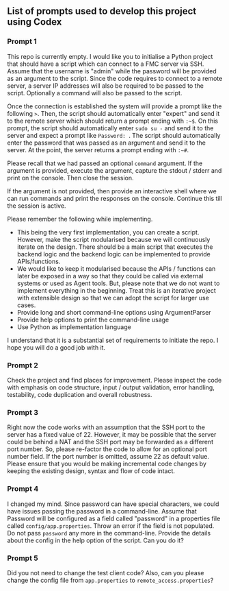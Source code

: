 ## List of prompts used to develop this project using Codex

### Prompt 1
This repo is currently empty. I would like you to initialise a Python project that should have a script which can connect to a FMC server via SSH. Assume that the username is "admin" while the password will be provided as an argument to the script. Since the code requires to connect to a remote server, a server IP addresses will also be required to be passed to the script. Optionally a command will also be passed to the script.

Once the connection is established the system will provide a prompt like the following ```>```. Then, the script should automatically enter "expert" and send it to the remote server which should return a prompt ending with ```:~$```. On this prompt, the script should automatically enter ```sudo su -``` and send it to the server and expect a prompt like ```Password: ```. The script should automatically enter the password that was passed as an argument and send it to the server. At the point, the server returns a prompt ending with ```:~#```.

Please recall that we had passed an optional ```command``` argument. If the argument is provided, execute the argument, capture the stdout / stderr and print on the console. Then close the session.

If the argument is not provided, then provide an interactive shell where we can run commands and print the responses on the console. Continue this till the session is active.

Please remember the following while implementing.
* This being the very first implementation, you can create a script. However, make the script modularised because we will continuously iterate on the design. There should be a main script that executes the backend logic and the backend logic can be implemented to provide APIs/functions.
* We would like to keep it modularised because the APIs / functions can later be exposed in a way so that they could be called via external systems or used as Agent tools. But, please note that we do not want to implement everything in the beginning. Treat this is an iterative project with extensible design so that we can adopt the script for larger use cases.
* Provide long and short command-line options using ArgumentParser
* Provide help options to print the command-line usage
* Use Python as implementation language

I understand that it is a substantial set of requirements to initiate the repo. I hope you will do a good job with it.

### Prompt 2
Check the project and find places for improvement. Please inspect the code with emphasis on code structure, input / output validation, error handling, testability, code duplication and overall robustness.

### Prompt 3
Right now the code works with an assumption that the SSH port to the server has a fixed value of 22. However, it may be possible that the server could be behind a NAT and the SSH port may be forwarded as a different port number. So, please re-factor the code to allow for an optional port number field. If the port number is omitted, assume 22 as default value. Please ensure that you would be making incremental code changes by keeping the existing design, syntax and flow of code intact.

### Prompt 4
I changed my mind. Since password can have special characters, we could have issues passing the password in a command-line. Assume that Password will be configured as a field called "password" in a properties file called ```config/app.properties```. Throw an error if the field is not populated. Do not pass ```password``` any more in the command-line. Provide the details about the config in the help option of the script. Can you do it?

### Prompt 5
Did you not need to change the test client code? Also, can you please change the config file from ```app.properties``` to ```remote_access.properties```?



